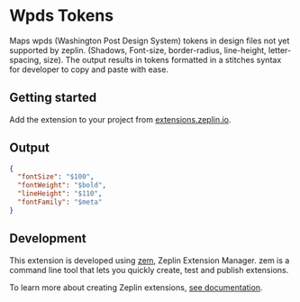 # Wpds Tokens

Maps wpds (Washington Post Design System) tokens in design files not yet supported by zeplin. (Shadows, Font-size, border-radius, line-height, letter-spacing, size). The output results in tokens formatted in a stitches syntax for developer to copy and paste with ease.

## Getting started

Add the extension to your project from [extensions.zeplin.io](https://extensions.zeplin.io).

## Output

```json
{
  "fontSize": "$100",
  "fontWeight": "$bold",
  "lineHeight": "$110",
  "fontFamily": "$meta"
}
```

## Development

This extension is developed using [zem](https://github.com/zeplin/zem), Zeplin Extension Manager. zem is a command line tool that lets you quickly create, test and publish extensions.

To learn more about creating Zeplin extensions, [see documentation](https://github.com/zeplin/zeplin-extension-documentation).
